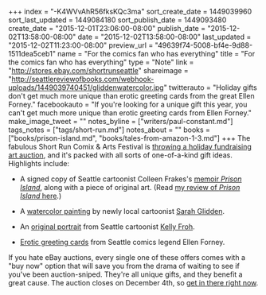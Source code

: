 +++
index = "-K4WVvAhR56fksKQc3ma"
sort_create_date = 1449039960
sort_last_updated = 1449084180
sort_publish_date = 1449093480
create_date = "2015-12-01T23:06:00-08:00"
publish_date = "2015-12-02T13:58:00-08:00"
date = "2015-12-02T13:58:00-08:00"
last_updated = "2015-12-02T11:23:00-08:00"
preview_url = "49639f74-5008-bf4e-9d88-1511dea5ceb1"
name = "For the comics fan who has everything"
title = "For the comics fan who has everything"
type = "Note"
link = "http://stores.ebay.com/shortrunseattle"
shareimage = "http://seattlereviewofbooks.com/webhook-uploads/1449039740451/gliddenwatercolor.jpg"
twitterauto = "Holiday gifts don't get much more unique than erotic greeting cards from the great Ellen Forney."
facebookauto = "If you're looking for a unique gift this year, you can't get much more unique than erotic greeting cards from Ellen Forney."
make_image_tweet = ""
notes_byline = ["writers/paul-constant.md"]
tags_notes = ["tags/short-run.md"]
notes_about = ""
books = ["books/prison-island.md", "books/tales-from-amazon-1-3.md"]
+++
The fabulous Short Run Comix & Arts Festival is [throwing a holiday fundraising art auction](http://stores.ebay.com/shortrunseattle), and it's packed with all sorts of one-of-a-kind gift ideas. Highlights include:

* A signed copy of Seattle cartoonist Colleen Frakes's [memoir *Prison Island*](http://www.ebay.com/itm/Colleen-Frakes-signed-copy-of-Prison-Island-original-drawing-/252184819603), along with a piece of original art. (Read [my review of *Prison Island* here](http://seattlereviewofbooks.com/reviews/juvenile-detention/).)

* A [watercolor painting](http://www.ebay.com/itm/Sarah-Glidden-Sulaymaniyah-cityscape-watercolor-painting-/252184830809) by newly local cartoonist [Sarah Glidden](http://seattlereviewofbooks.com/notes/2015/10/19/new-hire-sarah-glidden-doesnt-believe-in-the-seattle-freeze/).

* An [original portrait](http://www.ebay.com/itm/Kelly-Froh-custom-pen-ink-b-w-portrait-on-bristol-/252183589985) from Seattle cartoonist [Kelly Froh](http://seattlereviewofbooks.com/reviews/sometimes-you-do-the-job-and-sometimes-the-job-does-you/).

* [Erotic greeting cards](http://www.ebay.com/itm/Ellen-Forney-6-pack-erotic-greeting-cards-/252183550551) from Seattle comics legend Ellen Forney.

If you hate eBay auctions, every single one of these offers comes with a "buy now" option that will save you from the drama of waiting to see if you've been auction-sniped. They're all unique gifts, and they benefit a great cause. The auction closes on December 4th, so [get in there right now](http://stores.ebay.com/shortrunseattle).